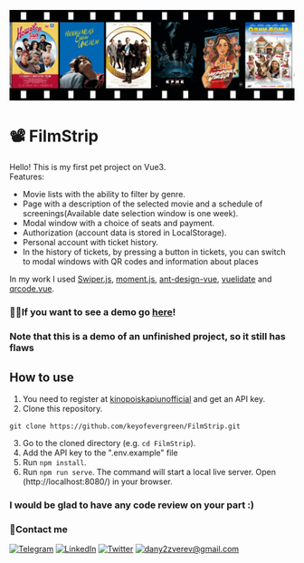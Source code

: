 ![FilmStrip](https://github.com/keyofevergreen/FilmStrip/blob/main/public/filmstrip.gif)

# 📽 FilmStrip

Hello! This is my first pet project on Vue3.\
Features:
- Movie lists with the ability to filter by genre.
- Page with a description of the selected movie and a schedule of screenings(Available date selection window is one week).
- Modal window with a choice of seats and payment.
- Authorization (account data is stored in LocalStorage).
- Personal account with ticket history. 
- In the history of tickets, by pressing a button in tickets, you can switch to modal windows with QR codes and information about places

In my work I used [Swiper.js](https://swiperjs.com/), [moment.js](https://momentjs.com/), [ant-design-vue](https://www.antdv.com/docs/vue/introduce/), [vuelidate](https://vuelidate-next.netlify.app/) and [qrcode.vue](https://github.com/scopewu/qrcode.vue).


### 🐱‍🏍If you want to see a demo go [here](https://keyofevergreen.github.io/FilmStrip/)!
### Note that this is a demo of an unfinished project, so it still has flaws

## How to use

1. You need to register at [kinopoiskapiunofficial](https://kinopoiskapiunofficial.tech/) and get an API key.
2. Clone this repository.
```
git clone https://github.com/keyofevergreen/FilmStrip.git
```
3. Go to the cloned directory (e.g. `cd FilmStrip`).
4. Add the API key to the ".env.example" file
5. Run `npm install`.
6. Run `npm run serve`. The command will start a local live server. Open (http://localhost:8080/) in your browser.

### I would be glad to have any code review on your part :)

### 🤙Contact me
[![Telegram](https://img.shields.io/badge/-Telegram-5599FF?style=for-the-badge&logo=Telegram&logoColor=FFFFFF)](https://t.me/keyofevergreen)
[![LinkedIn](https://img.shields.io/badge/-LinkedIn-5599FF?style=for-the-badge&logo=LinkedIn&logoColor=FFFFFF)](https://www.linkedin.cn/in/dan-zverev-33841b215)
[![Twitter](https://img.shields.io/badge/-Twitter-5599FF?style=for-the-badge&logo=Twitter&logoColor=FFFFFF)](https://twitter.com/keyofevergreen)
[![dany2zverev@gmail.com](https://img.shields.io/badge/-dany2zverev&#64;gmail&#46;com-5599FF?style=for-the-badge&logo=Gmail&logoColor=FFFFFF)](mailto:dany2zverev@gmail.com)
